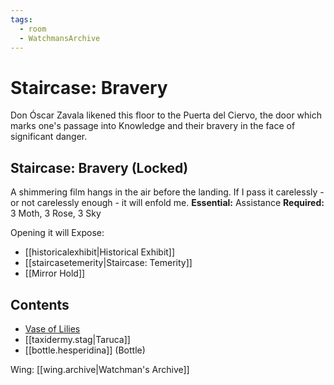 ```yaml
---
tags:
  - room
  - WatchmansArchive
---
```

# Staircase: Bravery
Don Óscar Zavala likened this floor to the Puerta del Ciervo, the door which marks one's passage into Knowledge and their bravery in the face of significant danger.
## Staircase: Bravery (Locked)
A shimmering film hangs in the air before the landing. If I pass it carelessly - or not carelessly enough - it will enfold me.
**Essential:** Assistance
**Required:** 3 Moth, 3 Rose, 3 Sky

Opening it will Expose:
- [[historicalexhibit|Historical Exhibit]]
- [[staircasetemerity|Staircase: Temerity]]
- [[Mirror Hold]]
## Contents
- [Vase of Lilies](https://uadaf.theevilroot.xyz/rowenarium/element/vase.lilies)
- [[taxidermy.stag|Taruca]]
- [[bottle.hesperidina]] (Bottle)

Wing: [[wing.archive|Watchman's Archive]]
